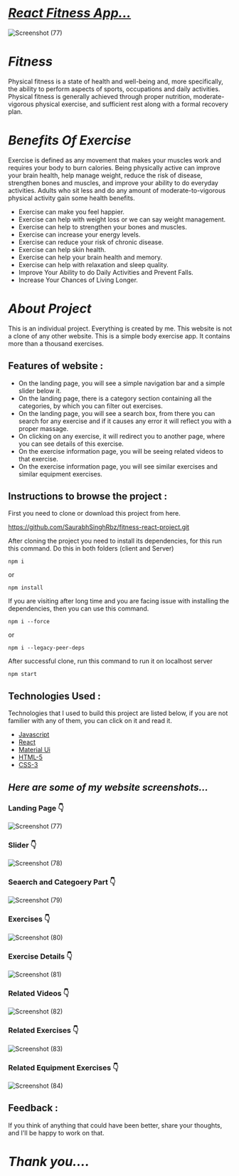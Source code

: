 # _[React Fitness App...](https://fitness-club-app.netlify.app/)_
![Screenshot (77)](https://user-images.githubusercontent.com/90378786/198332094-857d1b00-b0cf-421e-9530-4d258081567e.png)

# _Fitness_
Physical fitness is a state of health and well-being and, more specifically, the ability to perform aspects of sports, occupations and daily activities. Physical fitness is generally achieved through proper nutrition, moderate-vigorous physical exercise, and sufficient rest along with a formal recovery plan.

# _Benefits Of Exercise_
Exercise is defined as any movement that makes your muscles work and requires your body to burn calories.
Being physically active can improve your brain health, help manage weight, reduce the risk of disease, strengthen bones and muscles, and improve your ability to do everyday activities. Adults who sit less and do any amount of moderate-to-vigorous physical activity gain some health benefits.

- Exercise can make you feel happier.
- Exercise can help with weight loss or we can say weight management.
- Exercise can help to strengthen your bones and muscles.
- Exercise can increase your energy levels.
- Exercise can reduce your risk of chronic disease.
- Exercise can help skin health.
- Exercise can help your brain health and memory.
- Exercise can help with relaxation and sleep quality.
- Improve Your Ability to do Daily Activities and Prevent Falls.
- Increase Your Chances of Living Longer.


# _About Project_

This is an individual project. Everything is created by me. This website is not a clone of any other website. This is a simple body exercise app. It contains more than a thousand exercises.

## Features of website :

- On the landing page, you will see a simple navigation bar and a simple slider below it.
- On the landing page, there is a category section containing all the categories, by which you can filter out exercises.
- On the landing page, you will see a search box, from there you can search for any exercise and if it causes any error it will reflect you with a proper massage.
- On clicking on any exercise, it will redirect you to another page, where you can see details of this exercise.
- On the exercise information page, you will be seeing related videos to that exercise.
- On the exercise information page, you will see similar exercises and similar equipment exercises.


## Instructions to browse the project :

First you need to clone or download this project from here.

https://github.com/SaurabhSinghRbz/fitness-react-project.git

After cloning the project you need to install its dependencies, for this run this command.
Do this in both folders (client and Server)

```
npm i
```

or

```
npm install
```

If you are visiting after long time and you are facing issue with installing the dependencies, then you can use this command.

```
npm i --force
```

or

```
npm i --legacy-peer-deps
```

After successful clone, run this command to run it on localhost server

```
npm start
```

## Technologies Used :

Technologies that I used to build this project are listed below, if you are not familier with any of them, you can click on it and read it.

- [Javascript](https://www.w3schools.com/js/default.asp)
- [React](https://reactjs.org/)
- [Material Ui](https://mui.com/)
- [HTML-5](https://www.w3schools.com/html/)
- [CSS-3](https://www.w3schools.com/css/default.asp)


## _Here are some of my website screenshots..._

### Landing Page 👇
![Screenshot (77)](https://user-images.githubusercontent.com/90378786/198342605-b757c9a1-0a6e-4c38-b426-6bf59b5aff9c.png)

### Slider 👇
![Screenshot (78)](https://user-images.githubusercontent.com/90378786/198342731-14ab9980-f9b3-4cab-a766-6d5e86d226ac.png)

### Seaerch and Categoery Part 👇
![Screenshot (79)](https://user-images.githubusercontent.com/90378786/198342981-a039f0dc-33f2-473e-b907-f83454365a9f.png)

### Exercises 👇
![Screenshot (80)](https://user-images.githubusercontent.com/90378786/198342987-1a440609-f162-4990-bc0e-129ee2d27087.png)

### Exercise Details 👇
![Screenshot (81)](https://user-images.githubusercontent.com/90378786/198343461-5b27708c-a9bf-407f-8f77-3bcfed76401a.png)

### Related Videos 👇
![Screenshot (82)](https://user-images.githubusercontent.com/90378786/198343483-710bab3b-43db-4a9e-b76b-b7b3c123737c.png)

### Related Exercises 👇
![Screenshot (83)](https://user-images.githubusercontent.com/90378786/198343512-af019833-161e-4282-bc67-35773ed3ccf3.png)

### Related Equipment Exercises 👇
![Screenshot (84)](https://user-images.githubusercontent.com/90378786/198343523-0fbfa632-bbe3-4d60-97d9-c0da290ddb4a.png)





## Feedback :

If you think of anything that could have been better, share your thoughts, and I'll be happy to work on that.

# _Thank you...._


